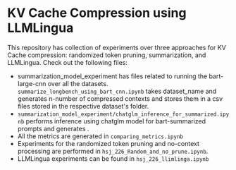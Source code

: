# KV Cache Compression using LLMLingua

This repository has collection of experiments over three approaches for KV Cache compression: randomized token pruning, summarization, and LLMLingua.
Check out the following files:
- summarization_model_experiment has files related to running the bart-large-cnn over all the datasets. `summarize_longbench_using_bart_cnn.ipynb` takes dataset_name and generates n-number of compressed contexts and stores them in a csv files stored in the respective dataset's folder. 
- `summarization_model_experiment/chatglm_inference_for_summarized.ipynb` performs inference using chatglm model for bart-summarized prompts and generates .
- All the metrics are generated in `comparing_metrics.ipynb`
- Experiments for the randomized token pruning and no-context processing are performed in `hsj_226_Random_and_no_prune.ipynb`.
- LLMLingua experiments can be found in `hsj_226_llimlinga.ipynb`
